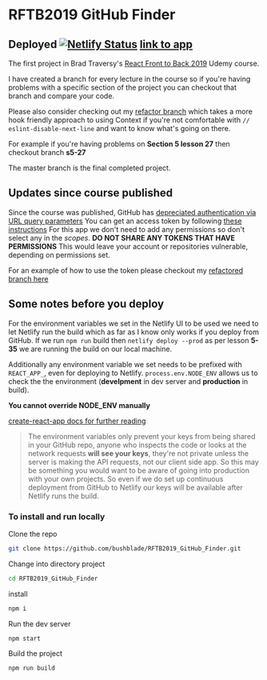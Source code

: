 # RFTB2019 GitHub Finder

## Deployed [![Netlify Status](https://api.netlify.com/api/v1/badges/2b163611-727d-47b9-9168-ca9b083f8662/deploy-status)](https://app.netlify.com/sites/vigorous-liskov-f8f1c7/deploys) [link to app](https://vigorous-liskov-f8f1c7.netlify.com/)

The first project in Brad Traversy's [React Front to Back 2019](https://www.udemy.com/share/101XdqAkUadVtQTH4=/) Udemy course.

I have created a branch for every lecture in the course so if you're having problems with a specific section of the project you can checkout that branch and compare your code.

Please also consider checking out my [refactor branch](https://github.com/bushblade/RFTB2019_GitHub_Finder/tree/refactor) which takes a more hook friendly approach to using Context if you're not comfortable with `// eslint-disable-next-line` and want to know what's going on there.

For example if you're having problems on **Section 5 lesson 27** then checkout branch **s5-27**

The master branch is the final completed project.

## Updates since course published

Since the course was published, GitHub has [depreciated authentication via URL query parameters](https://developer.github.com/changes/2019-11-05-deprecated-passwords-and-authorizations-api/#authenticating-using-query-parameters)
You can get an access token by following [these instructions](https://help.github.com/en/github/authenticating-to-github/creating-a-personal-access-token-for-the-command-line)
For this app we don't need to add any permissions so don't select any in the _scopes_.
**DO NOT SHARE ANY TOKENS THAT HAVE PERMISSIONS**
This would leave your account or repositories vulnerable, depending on permissions set.

For an example of how to use the token please checkout my [refactored branch here](https://github.com/bushblade/RFTB2019_GitHub_Finder/tree/refactor#updates-since-course-published)

## Some notes before you deploy

For the environment variables we set in the Netlify UI to be used we need to let Netlify run the build which as far as I know only works if you deploy from GitHub.
If we run `npm run` build then `netlify deploy --prod` as per lesson **5-35** we are running the build on our local machine.

Additionally any environment variable we set needs to be prefixed with `REACT_APP_`, even for deploying to Netlify.
`process.env.NODE_ENV` allows us to check the the environment
(**develpment** in dev server and **production** in build).

**You cannot override NODE_ENV manually**

[create-react-app docs for further reading](https://create-react-app.dev/docs/adding-custom-environment-variables/)

> The environment variables only prevent your keys from being shared in your GitHub repo, anyone who inspects the code or looks at the network requests **will see your keys**, they're not private unless the server is making the API requests, not our client side app.
> So this may be something you would want to be aware of going into production with your own projects.
> So even if we do set up continuous deployment from GitHub to Netlify our keys will be available after Netlify runs the build.

### To install and run locally

Clone the repo

```bash
git clone https://github.com/bushblade/RFTB2019_GitHub_Finder.git
```

Change into directory project

```bash
cd RFTB2019_GitHub_Finder
```

install

```bash
npm i
```

Run the dev server

```bash
npm start
```

Build the project

```bash
npm run build
```
